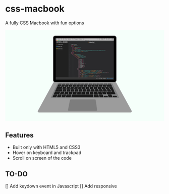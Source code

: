 # css-macbook
A fully CSS Macbook with fun options

![What is look like](presentation.png)


## Features
- Built only with HTML5 and CSS3
- Hover on keyboard and trackpad
- Scroll on screen of the code

## TO-DO
[] Add keydown event in Javascript
[] Add responsive
